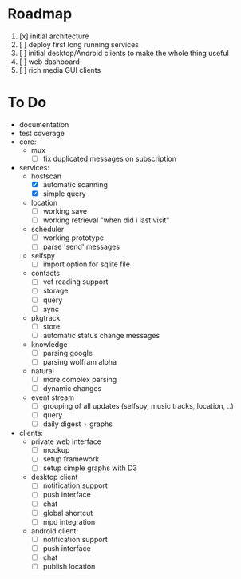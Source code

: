 Roadmap
=======

1. [x] initial architecture
2. [ ] deploy first long running services
3. [ ] initial desktop/Android clients to make the whole thing useful
4. [ ] web dashboard
5. [ ] rich media GUI clients

To Do
=======

* documentation
* test coverage
* core:
	- mux
		+ [ ] fix duplicated messages on subscription
* services:
	- hostscan
		+ [x] automatic scanning
		+ [x] simple query
	- location
		+ [ ] working save
		+ [ ] working retrieval "when did i last visit"
	- scheduler
		+ [ ] working prototype
		+ [ ] parse 'send' messages
	- selfspy
		+ [ ] import option for sqlite file
	- contacts
		+ [ ] vcf reading support
		+ [ ] storage
		+ [ ] query
		+ [ ] sync
	- pkgtrack
		+ [ ] store
		+ [ ] automatic status change messages
	- knowledge
		+ [ ] parsing google
		+ [ ] parsing wolfram alpha
	- natural
		+ [ ] more complex parsing
		+ [ ] dynamic changes
	- event stream
		+ [ ] grouping of all updates (selfspy, music tracks, location, ..)
		+ [ ] query
		+ [ ] daily digest + graphs
* clients:
	- private web interface
		+ [ ] mockup
		+ [ ] setup framework
		+ [ ] setup simple graphs with D3
	- desktop client
		+ [ ] notification support
		+ [ ] push interface
		+ [ ] chat
		+ [ ] global shortcut
		+ [ ] mpd integration
	- android client:
		+ [ ] notification support
		+ [ ] push interface
		+ [ ] chat
		+ [ ] publish location

